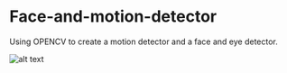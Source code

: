 # Face-and-motion-detector

Using OPENCV to create a motion detector and a face and eye detector.

![alt text](https://newsroom.cisco.com/documents/10157/14740/facial-recognition-feature_1200x675_hero_090418.jpg/eba19a1c-4b85-413d-a1fc-2590fcd7e1ee)

